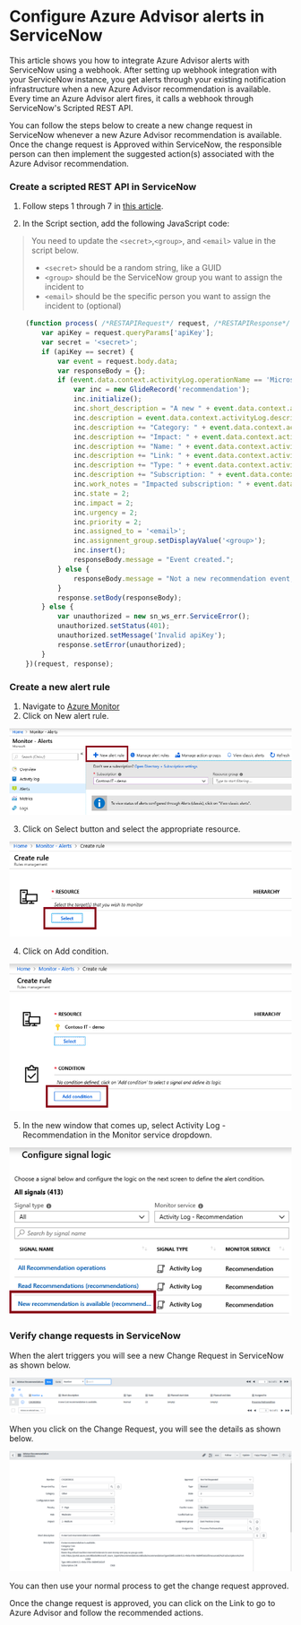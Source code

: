 # Configure Azure Advisor alerts in ServiceNow

This article shows you how to integrate Azure Advisor alerts with ServiceNow using a webhook. After setting up webhook integration with your ServiceNow instance, you get alerts through your existing notification infrastructure when a new Azure Advisor recommendation is available. Every time an Azure Advisor alert fires, it calls a webhook through ServiceNow's Scripted REST API.

You can follow the steps below to create a new change request in ServiceNow whenever a new Azure Advisor recommendation is available. Once the change request is Approved within ServiceNow, the responsible person can then implement the suggested action(s) associated with the Azure Advisor recommendation.

### Create a scripted REST API in ServiceNow

1. Follow steps 1 through 7 in [this article](https://docs.microsoft.com/en-us/azure/service-health/service-health-alert-webhook-servicenow).

2. In the Script section, add the following JavaScript code: 

>You need to update the `<secret>`,`<group>`, and `<email>` value in the script below.
>* `<secret>` should be a random string, like a GUID
>* `<group>` should be the ServiceNow group you want to assign the incident to
>* `<email>` should be the specific person you want to assign the incident to (optional)
>

```javascript
    (function process( /*RESTAPIRequest*/ request, /*RESTAPIResponse*/ response) {
        var apiKey = request.queryParams['apiKey'];
        var secret = '<secret>';
        if (apiKey == secret) {
            var event = request.body.data;
            var responseBody = {};
            if (event.data.context.activityLog.operationName == 'Microsoft.Advisor/recommendations/available/action') {
                var inc = new GlideRecord('recommendation');
                inc.initialize();
                inc.short_description = "A new " + event.data.context.activityLog.properties.recommendationCategory + " recommendation is available.";
                inc.description = event.data.context.activityLog.description + "\n";
                inc.description += "Category: " + event.data.context.activityLog.properties.recommendationCategory + "\n";
                inc.description += "Impact: " + event.data.context.activityLog.properties.recommendationImpact + "\n";
                inc.description += "Name: " + event.data.context.activityLog.properties.recommendationName + "\n";
                inc.description += "Link: " + event.data.context.activityLog.properties.recommendationResourceLink + "\n";
                inc.description += "Type: " + event.data.context.activityLog.properties.recommendationType + "\n";
                inc.description += "Subscription: " + event.data.context.activityLog.subscriptionId + "\n";
                inc.work_notes = "Impacted subscription: " + event.data.context.activityLog.subscriptionId;
                inc.state = 2;
                inc.impact = 2;
                inc.urgency = 2;
                inc.priority = 2;
                inc.assigned_to = '<email>';
                inc.assignment_group.setDisplayValue('<group>');
                inc.insert();
                responseBody.message = "Event created.";
            } else {
                responseBody.message = "Not a new recommendation event, ignored.";
            }
            response.setBody(responseBody);
        } else {
            var unauthorized = new sn_ws_err.ServiceError();
            unauthorized.setStatus(401);
            unauthorized.setMessage('Invalid apiKey');
            response.setError(unauthorized);
        }
    })(request, response);
```


### Create a new alert rule

1. Navigate to [Azure Monitor](https://ms.portal.azure.com/#blade/Microsoft_Azure_Monitoring/AzureMonitoringBrowseBlade/alertsV2)
2. Click on New alert rule.

![New alert rule](./images/new-alert-rule.PNG)

3. Click on Select button and select the appropriate resource.

![Select resource](./images/alert-select-resource.PNG)

4. Click on Add condition.

![Add condition](./images/alert-add-condition.PNG)

5. In the new window that comes up, select Activity Log - Recommendation in the Monitor service dropdown.

![Filter Recommendation](./images/alert-new-recommendation.PNG)

### Verify change requests in ServiceNow

When the alert triggers you will see a new Change Request in ServiceNow as shown below.

![New Change Request](./images/new-change-request.PNG)

When you click on the Change Request, you will see the details as shown below.

![Change Request Details](./images/change-request-details.PNG)

You can then use your normal process to get the change request approved.

Once the change request is approved, you can click on the Link to go to Azure Advisor and follow the recommended actions.
